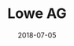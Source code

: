 ﻿---
title:          "Lowe AG"
date:           "2018-07-05"
draft:          false
robotsExclude:  true
forceNowrap:    false
---
